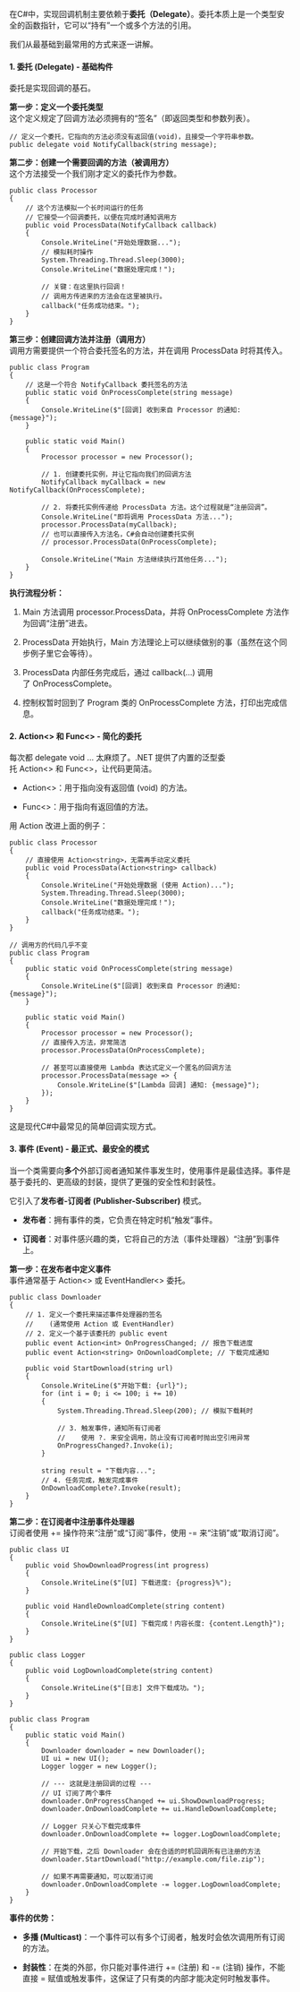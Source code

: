 在C#中，实现回调机制主要依赖于**委托（Delegate）**。委托本质上是一个类型安全的函数指针，它可以“持有”一个或多个方法的引用。

我们从最基础到最常用的方式来逐一讲解。

#### 1. 委托 (Delegate) - 基础构件

委托是实现回调的基石。

**第一步：定义一个委托类型**  
这个定义规定了回调方法必须拥有的“签名”（即返回类型和参数列表）。
```
// 定义一个委托，它指向的方法必须没有返回值(void)，且接受一个字符串参数。
public delegate void NotifyCallback(string message);
```
**第二步：创建一个需要回调的方法（被调用方）**  
这个方法接受一个我们刚才定义的委托作为参数。
```
public class Processor
{
    // 这个方法模拟一个长时间运行的任务
    // 它接受一个回调委托，以便在完成时通知调用方
    public void ProcessData(NotifyCallback callback)
    {
        Console.WriteLine("开始处理数据...");
        // 模拟耗时操作
        System.Threading.Thread.Sleep(3000); 
        Console.WriteLine("数据处理完成！");

        // 关键：在这里执行回调！
        // 调用方传进来的方法会在这里被执行。
        callback("任务成功结束。");
    }
}
```
**第三步：创建回调方法并注册（调用方）**  
调用方需要提供一个符合委托签名的方法，并在调用 ProcessData 时将其传入。
```
public class Program
{
    // 这是一个符合 NotifyCallback 委托签名的方法
    public static void OnProcessComplete(string message)
    {
        Console.WriteLine($"[回调] 收到来自 Processor 的通知: {message}");
    }

    public static void Main()
    {
        Processor processor = new Processor();

        // 1. 创建委托实例，并让它指向我们的回调方法
        NotifyCallback myCallback = new NotifyCallback(OnProcessComplete);

        // 2. 将委托实例传递给 ProcessData 方法。这个过程就是“注册回调”。
        Console.WriteLine("即将调用 ProcessData 方法...");
        processor.ProcessData(myCallback);
        // 也可以直接传入方法名，C#会自动创建委托实例
        // processor.ProcessData(OnProcessComplete); 

        Console.WriteLine("Main 方法继续执行其他任务...");
    }
}
```
**执行流程分析：**

1. Main 方法调用 processor.ProcessData，并将 OnProcessComplete 方法作为回调“注册”进去。
    
2. ProcessData 开始执行，Main 方法理论上可以继续做别的事（虽然在这个同步例子里它会等待）。
    
3. ProcessData 内部任务完成后，通过 callback(...) 调用了 OnProcessComplete。
    
4. 控制权暂时回到了 Program 类的 OnProcessComplete 方法，打印出完成信息。
    
#### 2. Action<> 和 Func<> - 简化的委托

每次都 delegate void ... 太麻烦了。.NET 提供了内置的泛型委托 Action<> 和 Func<>，让代码更简洁。

- Action<>：用于指向没有返回值 (void) 的方法。
    
- Func<>：用于指向有返回值的方法。
    
用 Action 改进上面的例子：

```
public class Processor
{
    // 直接使用 Action<string>，无需再手动定义委托
    public void ProcessData(Action<string> callback)
    {
        Console.WriteLine("开始处理数据 (使用 Action)...");
        System.Threading.Thread.Sleep(3000);
        Console.WriteLine("数据处理完成！");
        callback("任务成功结束。");
    }
}

// 调用方的代码几乎不变
public class Program
{
    public static void OnProcessComplete(string message)
    {
        Console.WriteLine($"[回调] 收到来自 Processor 的通知: {message}");
    }

    public static void Main()
    {
        Processor processor = new Processor();
        // 直接传入方法，非常简洁
        processor.ProcessData(OnProcessComplete);
        
        // 甚至可以直接使用 Lambda 表达式定义一个匿名的回调方法
        processor.ProcessData(message => {
            Console.WriteLine($"[Lambda 回调] 通知: {message}");
        });
    }
}
```
这是现代C#中最常见的简单回调实现方式。

#### 3. 事件 (Event) - 最正式、最安全的模式

当一个类需要向**多个**外部订阅者通知某件事发生时，使用事件是最佳选择。事件是基于委托的、更高级的封装，提供了更强的安全性和封装性。

它引入了**发布者-订阅者 (Publisher-Subscriber)** 模式。

- **发布者**：拥有事件的类，它负责在特定时机“触发”事件。
    
- **订阅者**：对事件感兴趣的类，它将自己的方法（事件处理器）“注册”到事件上。
    

**第一步：在发布者中定义事件**  
事件通常基于 Action<> 或 EventHandler<> 委托。
```
public class Downloader
{
    // 1. 定义一个委托来描述事件处理器的签名
    //    (通常使用 Action 或 EventHandler)
    // 2. 定义一个基于该委托的 public event
    public event Action<int> OnProgressChanged; // 报告下载进度
    public event Action<string> OnDownloadComplete; // 下载完成通知

    public void StartDownload(string url)
    {
        Console.WriteLine($"开始下载: {url}");
        for (int i = 0; i <= 100; i += 10)
        {
            System.Threading.Thread.Sleep(200); // 模拟下载耗时
            
            // 3. 触发事件，通知所有订阅者
            //    使用 ?. 来安全调用，防止没有订阅者时抛出空引用异常
            OnProgressChanged?.Invoke(i);
        }

        string result = "下载内容...";
        // 4. 任务完成，触发完成事件
        OnDownloadComplete?.Invoke(result);
    }
}
```
**第二步：在订阅者中注册事件处理器**  
订阅者使用 += 操作符来“注册”或“订阅”事件，使用 -= 来“注销”或“取消订阅”。
```
public class UI
{
    public void ShowDownloadProgress(int progress)
    {
        Console.WriteLine($"[UI] 下载进度: {progress}%");
    }

    public void HandleDownloadComplete(string content)
    {
        Console.WriteLine($"[UI] 下载完成！内容长度: {content.Length}");
    }
}

public class Logger
{
    public void LogDownloadComplete(string content)
    {
        Console.WriteLine($"[日志] 文件下载成功。");
    }
}

public class Program
{
    public static void Main()
    {
        Downloader downloader = new Downloader();
        UI ui = new UI();
        Logger logger = new Logger();

        // --- 这就是注册回调的过程 ---
        // UI 订阅了两个事件
        downloader.OnProgressChanged += ui.ShowDownloadProgress;
        downloader.OnDownloadComplete += ui.HandleDownloadComplete;

        // Logger 只关心下载完成事件
        downloader.OnDownloadComplete += logger.LogDownloadComplete;

        // 开始下载，之后 Downloader 会在合适的时机回调所有已注册的方法
        downloader.StartDownload("http://example.com/file.zip");
        
        // 如果不再需要通知，可以取消订阅
        downloader.OnDownloadComplete -= logger.LogDownloadComplete;
    }
}
```

**事件的优势：**

- **多播 (Multicast)**：一个事件可以有多个订阅者，触发时会依次调用所有订阅的方法。
    
- **封装性**：在类的外部，你只能对事件进行 += (注册) 和 -= (注销) 操作，不能直接 = 赋值或触发事件，这保证了只有类的内部才能决定何时触发事件。